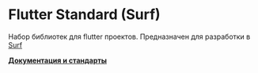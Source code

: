 # Flutter Standard (Surf)

Набор библиотек для flutter проектов.
Предназначен для разработки в [Surf](https://surfstudio.ru)

[**Документация и стандарты**](docs/main.md)


